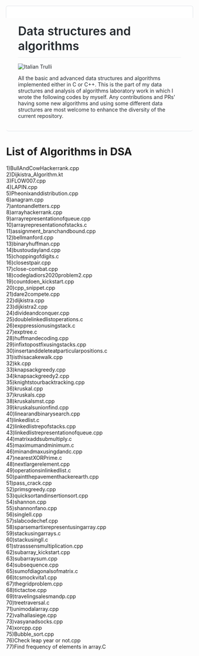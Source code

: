 



<div class="Box-header d-flex flex-items-center flex-justify-between bg-white border-bottom-0" style='box-sizing: border-box; padding: 16px; margin: -1px -1px 0px; background-color: rgb(255, 255, 255); border-top: 1px solid rgb(225, 228, 232); border-right: 1px solid rgb(225, 228, 232); border-bottom: 0px !important; border-left: 1px solid rgb(225, 228, 232); border-image: initial; border-radius: 6px 6px 0px 0px; justify-content: space-between !important; align-items: center !important; display: flex !important; color: rgb(36, 41, 46); font-family: -apple-system, BlinkMacSystemFont, "Segoe UI", Helvetica, Arial, sans-serif, "Apple Color Emoji", "Segoe UI Emoji"; font-size: 14px; font-style: normal; font-variant-ligatures: normal; font-variant-caps: normal; font-weight: 400; letter-spacing: normal; orphans: 2; text-align: start; text-indent: 0px; text-transform: none; white-space: normal; widows: 2; word-spacing: 0px; -webkit-text-stroke-width: 0px; text-decoration-style: initial; text-decoration-color: initial;'>
  
</div>
<div class="Box-body px-5 pb-5" style='box-sizing: border-box; padding-top: 16px; padding-right: 32px !important; padding-bottom: 32px !important; padding-left: 32px !important; border-bottom: 1px solid rgb(225, 228, 232); margin-bottom: -1px; border-bottom-right-radius: 6px; border-bottom-left-radius: 6px; color: rgb(36, 41, 46); font-family: -apple-system, BlinkMacSystemFont, "Segoe UI", Helvetica, Arial, sans-serif, "Apple Color Emoji", "Segoe UI Emoji"; font-size: 14px; font-style: normal; font-variant-ligatures: normal; font-variant-caps: normal; font-weight: 400; letter-spacing: normal; orphans: 2; text-align: start; text-indent: 0px; text-transform: none; white-space: normal; widows: 2; word-spacing: 0px; -webkit-text-stroke-width: 0px; text-decoration-style: initial; text-decoration-color: initial;'>
    <article class="markdown-body entry-content container-lg" itemprop="text" style='box-sizing: border-box; display: block; max-width: 1012px; margin-right: auto; margin-left: auto; font-family: -apple-system, BlinkMacSystemFont, "Segoe UI", Helvetica, Arial, sans-serif, "Apple Color Emoji", "Segoe UI Emoji"; font-size: 16px; line-height: 1.5; overflow-wrap: break-word;'>
        <h1 style="box-sizing: border-box; font-size: 2em; margin-top: 0px !important; margin-right: 0px; margin-bottom: 16px; margin-left: 0px; font-weight: 600; line-height: 1.25; padding-bottom: 0.3em; border-bottom: 1px solid rgb(234, 236, 239);"><a class="anchor" href="https://github.com/garimasingh128/CP-DSA-Cpp-C#data-structures-and-algorithms" style="box-sizing: border-box; color: rgb(3, 102, 214); text-decoration: none; cursor: pointer; background-color: initial; float: left; padding-right: 4px; margin-left: -20px; line-height: 1;"></a>Data structures and algorithms</h1>
    </article>
      <p>
            <img src="https://1.bp.blogspot.com/-yW9IoyCUVS4/X3YfNcTbhLI/AAAAAAAAFvw/mld-nIG7zZsWOfb8NdRLBZUSE1JEv3RhgCLcBGAsYHQ/s1280/Black%2BFly%2BTying%2BYoutube%2BThumbnail.png" alt="Italian Trulli">
        </p>
    
<article>
        <p style="box-sizing: border-box; margin-top: 0px; margin-bottom: 0px !important;">All the basic and advanced data structures and algorithms implemented either in C or C++. This is the part of my data structures and analysis of algorithms laboratory work in which I wrote the following codes by myself. Any contributions and PRs&#39; having some new algorithms and using some different data structures are most welcome to enhance the diversity of the current repository.</p>
    </article>
</div>

# List of Algorithms in DSA
1)BullAndCowHackerrank.cpp  
2)Dijkistra_Algorithm.kt  
3)FLOW007.cpp  
4)LAPIN.cpp  
5)Pheonixanddistribution.cpp  
6)anagram.cpp  
7)antonandletters.cpp  
8)arrayhackerrank.cpp  
9)arrayrepresentationofqueue.cpp  
10)arrayrepresentationofstacks.c  
11)assignment_branchandbound.cpp  
12)bellmanford.cpp  
13)binaryhuffman.cpp  
14)bustoudayland.cpp  
15)choppingofdigits.c  
16)closestpair.cpp  
17)close-combat.cpp  
18)codegladiors2020problem2.cpp  
19)countdoen_kickstart.cpp  
20)cpp_snippet.cpp  
21)dare2compete.cpp  
22)dijkistra.cpp  
23)dijkistra2.cpp  
24)divideandconquer.cpp  
25)doublelinkedlistoperations.c  
26)exppressionusingstack.c  
27)exptree.c  
28)huffmandecoding.cpp  
29)infixtopostfixusingstacks.cpp  
30)insertanddeleteatparticularpositions.c  
31)isthisacakewalk.cpp  
32)kk.cpp  
33)knapsackgreedy.cpp  
34)knapsackgreedy2.cpp  
35)knightstourbacktracking.cpp  
36)kruskal.cpp  
37)kruskals.cpp  
38)kruskalsmst.cpp  
39)kruskalsunionfind.cpp  
40)linearandbinarysearch.cpp  
41)linkedlist.c  
42)linkedlistrepofstacks.cpp  
43)linkedlistrepresentationofqueue.cpp  
44)matrixaddsubmultiply.c  
45)maximumandminimum.c  
46)minandmaxusingdandc.cpp  
47)nearestXORPrime.c  
48)nextlargerelement.cpp  
49)operationsinlinkedlist.c  
50)paintthepavementhackerearth.cpp  
51)pass_crack.cpp  
52)primsgreedy.cpp  
53)quicksortandinsertionsort.cpp  
54)shannon.cpp  
55)shannonfano.cpp  
56)singlell.cpp  
57)slabcodechef.cpp  
58)sparsemartixrepresentusingarray.cpp  
59)stackusingarrays.c  
60)stackusingll.c  
61)strasssensmultiplication.cpp  
62)subarray_kickstart.cpp  
63)subarraysum.cpp  
64)subsequence.cpp  
65)sumofdiagonalsofmatrix.c  
66)tcsmockvita1.cpp  
67)thegridproblem.cpp  
68)tictactoe.cpp  
69)travelingsalesmandp.cpp  
70)treetraversal.c  
71)unimodalarray.cpp  
72)valhallasiege.cpp  
73)vasyanadsocks.cpp  
74)xorcpp.cpp <br/>
75)Bubble_sort.cpp <br/>
76)Check leap year or not.cpp <br/>
77)Find frequency of elements in array.C
